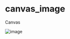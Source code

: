 # canvas_image

Canvas

![image](https://github.com/rh3dstroke/canvas_image/assets/15083625/339c84bf-6e5b-4f2f-ba7a-68c6f934986a)

